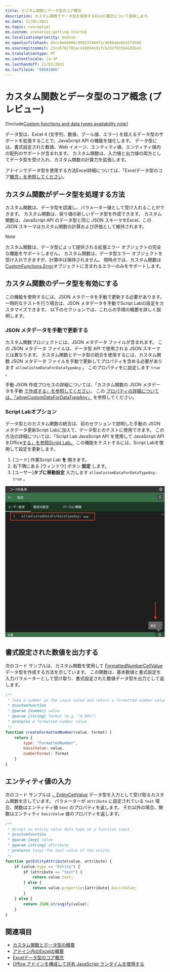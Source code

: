```yaml
---
title: カスタム関数とデータ型のコア概念
description: カスタム関数でデータ型を使用するExcel概念について説明します。
ms.date: 11/01/2021
ms.topic: conceptual
ms.custom: scenarios:getting-started
ms.localizationpriority: medium
ms.openlocfilehash: 65cc8e04006c999237d44f1c4698a6e82e5f459d
ms.sourcegitcommit: 23ce57b2702aca19054e31fcb2d2f015b4183ba1
ms.translationtype: MT
ms.contentlocale: ja-JP
ms.lasthandoff: 11/02/2021
ms.locfileid: "60681806"
---
```

# <a name="custom-functions-and-data-types-core-concepts-preview"></a>カスタム関数とデータ型のコア概念 (プレビュー)

[!include[Custom functions and data types availability note](../includes/excel-custom-functions-data-types-note.md)]

データ型は、Excel 4 (文字列、数値、ブール値、エラー) を超えるデータ型のサポートを拡張することで、JavaScript API の機能を強化します。 データ型には、書式設定された数値、Web イメージ、エンティティ値、エンティティ値内の配列のサポートが含まれます。 カスタム関数は、入力値と出力値の両方としてデータ型を受け入れ、カスタム関数の計算力を拡張します。

アドインでデータ型を使用する方法Excel詳細については、「Excelデータ型のコア[概念」を参照してください](/excel-data-types-concepts.md)。

## <a name="how-custom-functions-handle-data-types"></a>カスタム関数がデータ型を処理する方法

カスタム関数は、データ型を認識し、パラメーター値として受け入れることができます。 カスタム関数は、戻り値の新しいデータ型を作成できます。 カスタム関数は、JavaScript API のデータ型と同じ JSON スキーマをExcel、この JSON スキーマはカスタム関数の計算および評価として維持されます。

> [!NOTE]
> カスタム関数は、データ型によって提供される拡張エラー オブジェクトの完全な機能をサポートしません。 カスタム関数は、データ型エラー オブジェクトを受け入れできますが、計算中は保持されません。 現時点では、カスタム関数は [CustomFunctions.Error](/custom-functions-errors.md)オブジェクトに含まれるエラーのみをサポートします。

## <a name="enable-data-types-for-custom-functions"></a>カスタム関数のデータ型を有効にする

この機能を使用するには、JSON メタデータを手動で更新する必要があります。 一時的なテストを行う場合は、JSON メタデータを手動でScript Labの設定をカスタマイズできます。 以下のセクションでは、これらの手順の概要を詳しく説明します。

### <a name="manually-update-json-metadata"></a>JSON メタデータを手動で更新する

カスタム関数プロジェクトには、JSON メタデータ ファイルが含まれます。 この JSON メタデータ ファイルは、データ型 API で使用される JSON スキーマとは異なります。 カスタム関数とデータ型の統合を使用するには、カスタム関数 JSON メタデータ ファイルを手動で更新してプロパティを含める必要があります `allowCustomDataForDataTypeAny` 。 このプロパティをに設定します `true` 。

手動 JSON 作成プロセスの詳細については、「カスタム関数の JSON メタデータを手動 [で作成する」を参照してください](custom-functions-json.md)。 この [プロパティの詳細については、「allowCustomDataForDataTypeAny」](custom-functions-json.md#allowcustomdatafordatatypeany-preview) を参照してください。

### <a name="script-lab-option"></a>Script Labオプション

データ型とのカスタム関数の統合は、前のセクションで説明した手動の JSON メタデータ更新Script Labに加えて、データ型とのテストに使用できます。 この方法の詳細については、「Script Lab JavaScript API を使用して JavaScript API をOffice[する」を参照Script Lab。](../overview/explore-with-script-lab.md) この機能をテストするには、Script Labを使用して設定を更新します。

1. [コード] 作業Script Lab **を** 開きます。
1. 右下隅にある [ウィンドウ] ボタン **設定** します。
1. [ユーザー]**タブに移動設定** 入力します `allowCustomDataForDataTypeAny: true` 。

![カスタム関数のデータ型を有効にする手順を示すスクリーンショットScript Lab。](../images/custom-functions-script-lab-data-type.png)

## <a name="output-a-formatted-number-value"></a>書式設定された数値を出力する

次のコード サンプルは、カスタム関数を使用して [FormattedNumberCellValue](/javascript/api/excel/excel.formattednumbercellvalue) データ型を作成する方法を示しています。 この関数は、基本数値と書式設定を入力パラメーターとして受け取り、書式設定された数値データ型を出力として返します。

```js
/**
 * Take a number as the input value and return a formatted number value as the output.
 * @customfunction
 * @param {number} value
 * @param {string} format (e.g. "0.00%")
 * @returns A formatted number value.
 */
function createFormattedNumber(value, format) {
    return {
        type: "FormattedNumber",
        basicValue: value,
        numberFormat: format
    }
}
```

## <a name="input-an-entity-value"></a>エンティティ値の入力

次のコード サンプルは [、EntityCellValue](/javascript/api/excel/excel.entitycellvalue) データ型を入力として受け取るカスタム関数を示しています。 パラメーターが `attribute` に設定されている `text` 場合、関数はエンティティ値 `text` のプロパティを返します。 それ以外の場合、関数はエンティティ `basicValue` 値のプロパティを返します。

```js
/**
 * Accept an entity value data type as a function input.
 * @customfunction
 * @param {any} value
 * @param {string} attribute
 * @returns {any} The text value of the entity.
 */
function getEntityAttribute(value, attribute) {
    if (value.type == "Entity") {
        if (attribute == "text") {
            return value.text;
        } else {
            return value.properties[attribute].basicValue;
        }
    } else {
        return JSON.stringify(value);
    }
}
```

## <a name="see-also"></a>関連項目

* [カスタム関数とデータ型の概要](/custom-functions-data-types-overview.md)
* [アドイン内のExcelの概要](/excel-data-types-overview.md)
* [Excelデータ型のコア概念](/excel-data-types-concepts.md)
* [Office アドインを構成して共有 JavaScript ランタイムを使用する](../develop/configure-your-add-in-to-use-a-shared-runtime.md)
